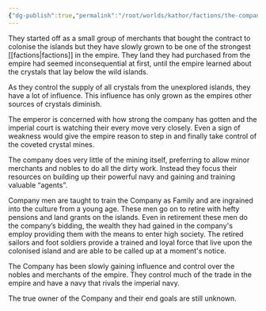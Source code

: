 ```yaml
---
{"dg-publish":true,"permalink":"/root/worlds/kathor/factions/the-company/","tags":["Kathor"]}
---
```


They started off as a small group of merchants that bought the contract to colonise the islands but they have slowly grown to be one of the strongest [[factions\|factions]] in the empire. They land they had purchased from the empire had seemed inconsequential at first, until the empire learned about the crystals that lay below the wild islands.

As they control the supply of all crystals from the unexplored islands, they have a lot of influence. This influence has only grown as the empires other sources of crystals diminish.

The emperor is concerned with how strong the company has gotten and the imperial court is watching their every move very closely. Even a sign of weakness would give the empire reason to step in and finally take control of the coveted crystal mines.

The company does very little of the mining itself, preferring to allow minor merchants and nobles to do all the dirty work. Instead they focus their resources on building up their powerful navy and gaining and training valuable “agents”.

Company men are taught to train the Company as Family and are ingrained into the culture from a young age. These men go on to retire with hefty pensions and land grants on the islands. Even in retirement these men do the company’s bidding, the wealth they had gained in the company's employ providing them with the means to enter high society. The retired sailors and foot soldiers provide a trained and loyal force that live upon the colonised island and are able to be called up at a moment's notice.

The Company has been slowly gaining influence and control over the nobles and merchants of the empire. They control much of the trade in the empire and have a navy that rivals the imperial navy.

The true owner of the Company and their end goals are still unknown.
